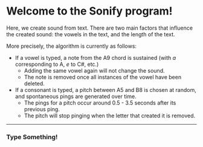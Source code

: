 <script src="./js/sonify.js"></script>
<style>
    #text-container {
        margin: auto;
        width: 800px;
        height: 80px;
        text-align: center;
    }
    #text {
        margin: 0;
    }
</style>

# Welcome to the Sonify program!

Here, we create sound from text. There are two main factors that influence the created sound: the vowels in the text, and the length of the text.

More precisely, the algorithm is currently as follows:
- If a vowel is typed, a note from the A9 chord is sustained (with _a_ corresponding to A, _e_ to C#, etc.)
  - Adding the same vowel again will not change the sound.
  - The note is removed once all instances of the vowel have been deleted.
- If a consonant is typed, a pitch between A5 and B8 is chosen at random, and spontaneous pings are generated over time.
  - The pings for a pitch occur around 0.5 - 3.5 seconds after its previous ping.
  - The pitch will stop pinging when the letter that created it is removed.
  
---

### Type Something!

<div id="text-container"><p id="text"></p></div>
